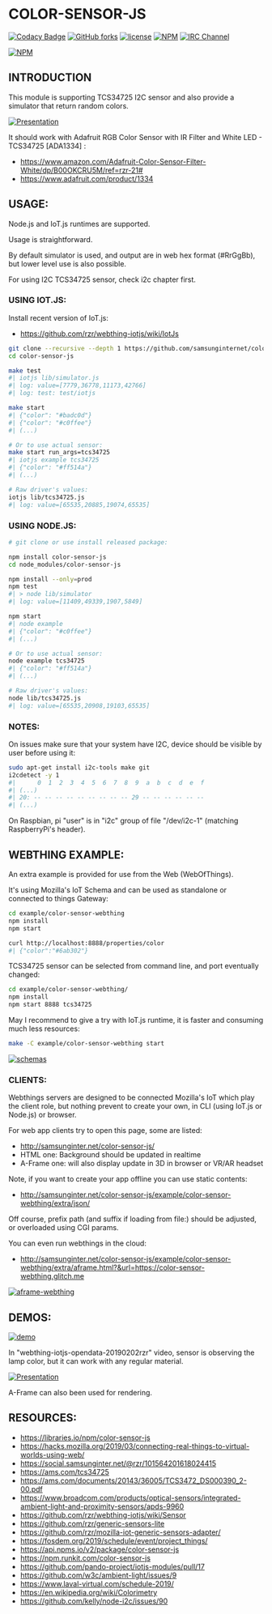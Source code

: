 # COLOR-SENSOR-JS #

[![Codacy Badge](https://api.codacy.com/project/badge/Grade/9eaea080afea42e295b8778133446bbd)](https://app.codacy.com/app/rzr/color-sensor-js?utm_source=github.com&utm_medium=referral&utm_content=rzr/color-sensor-js&utm_campaign=Badge_Grade_Dashboard)
[![GitHub forks](https://img.shields.io/github/forks/samsunginternet/color-sensor-js.svg?style=social&label=Fork&maxAge=2592000)](https://GitHub.com/samsunginternet/color-sensor-js/network/)
[![license](https://img.shields.io/badge/license-Apache-2.0.svg)](LICENSE)
[![NPM](https://img.shields.io/npm/v/color-sensor-js.svg)](https://www.npmjs.com/package/color-sensor-js)
[![IRC Channel](https://img.shields.io/badge/chat-on%20freenode-brightgreen.svg)](https://kiwiirc.com/client/irc.freenode.net/#tizen)

[![NPM](https://nodei.co/npm/color-sensor-js.png)](https://npmjs.org/package/color-sensor-js)


## INTRODUCTION ##

This module is supporting TCS34725 I2C sensor
and also provide a simulator that return random colors.

[![Presentation](https://camo.githubusercontent.com/a31c09f76b5309cc7fbf0122a271913a5c9d91a3/68747470733a2f2f696d6167652e736c696465736861726563646e2e636f6d2f776f7478722d3230313930333230727a722d3139303332313133333434362f39352f776f7478723230313930333230727a722d312d3633382e6a7067#wotxr-20190320rzr#)](http://www.slideshare.net/slideshow/embed_code/key/cPtJI8DNhzpE4#wotxr-20190320rzr# "WoTxR")


It should work with Adafruit RGB Color Sensor with IR Filter and White LED - TCS34725 [ADA1334] :

* <https://www.amazon.com/Adafruit-Color-Sensor-Filter-White/dp/B00OKCRU5M/ref=rzr-21#>
* <https://www.adafruit.com/product/1334>


## USAGE: ##

Node.js and IoT.js runtimes are supported.

Usage is straightforward.

By default simulator is used, and output are in web hex format (#RrGgBb),
but lower level use is also possible.

For using I2C TCS34725 sensor, check i2c chapter first.


### USING IOT.JS: ###

Install recent version of IoT.js:

* <https://github.com/rzr/webthing-iotjs/wiki/IotJs>

```sh
git clone --recursive --depth 1 https://github.com/samsunginternet/color-sensor-js
cd color-sensor-js

make test
#| iotjs lib/simulator.js
#| log: value=[7779,36778,11173,42766]
#| log: test: test/iotjs

make start
#| {"color": "#badc0d"}
#| {"color": "#c0ffee"}
#| (...)

# Or to use actual sensor:
make start run_args=tcs34725
#| iotjs example tcs34725
#| {"color": "#ff514a"}
#| (...)

# Raw driver's values:
iotjs lib/tcs34725.js 
#| log: value=[65535,20885,19074,65535]

```


### USING NODE.JS: ###

```sh
# git clone or use install released package:

npm install color-sensor-js
cd node_modules/color-sensor-js

npm install --only=prod
npm test
#| > node lib/simulator
#| log: value=[11409,49339,1907,5849]

npm start
#| node example
#| {"color": "#c0ffee"}
#| (...)

# Or to use actual sensor:
node example tcs34725
#| {"color": "#ff514a"}
#| (...)

# Raw driver's values:
node lib/tcs34725.js 
#| log: value=[65535,20908,19103,65535]
```

### NOTES: ###

On issues make sure that your system have I2C,
device should be visible by user before using it:

```sh
sudo apt-get install i2c-tools make git
i2cdetect -y 1
#|      0  1  2  3  4  5  6  7  8  9  a  b  c  d  e  f
#| (...)
#| 20: -- -- -- -- -- -- -- -- -- 29 -- -- -- -- -- --
#| (...)
```
On Raspbian, pi "user" is in "i2c" group of file "/dev/i2c-1"
(matching RaspberryPi's header).


## WEBTHING EXAMPLE: ##

An extra example is provided for use from the Web (WebOfThings).

It's using Mozilla's IoT Schema and can be used as standalone
or connected to things Gateway:

```sh
cd example/color-sensor-webthing 
npm install
npm start

curl http://localhost:8888/properties/color
#| {"color":"#6ab302"}
```

TCS34725 sensor can be selected from command line, and port eventually changed:

```sh
cd example/color-sensor-webthing/
npm install
npm start 8888 tcs34725
```

May I recommend to give a try with IoT.js runtime,
it is faster and consuming much less resources:

```sh
make -C example/color-sensor-webthing start
```

[![schemas](http://image.slidesharecdn.com/iot-javascript-2019-fosdem-190206130525/95/iotjavascript2019fosdem-26-638.jpg)](https://www.slideshare.net/rzrfreefr/iotjavascript2019fosdem/26 "Schema")


### CLIENTS: ###

Webthings servers are designed to be connected Mozilla's IoT which play the client role,
but nothing prevent to create your own, in CLI (using IoT.js or Node.js) or browser.

For web app clients try to open this page, some are listed:

* <http://samsunginter.net/color-sensor-js/>
* HTML one: Background should be updated in realtime
* A-Frame one: will also display update in 3D in browser or VR/AR headset

Note, if you want to create your app offline you can use static contents:

* <http://samsunginter.net/color-sensor-js/example/color-sensor-webthing/extra/json/>

Off course, prefix path (and suffix if loading from file:) should be adjusted, or overloaded using CGI params.

You can even run webthings in the cloud:

* <http://samsunginter.net/color-sensor-js/example/color-sensor-webthing/extra/aframe.html?&url=https://color-sensor-webthing.glitch.me>

[![aframe-webthing](https://speakerd.s3.amazonaws.com/presentations/9d6091c2266448b88daab13082337882/slide_29.jpg#aframe-webthing)](http://purl.org/aframe-webthing# "aframe-webthing")


## DEMOS: ##

[![demo](https://image.slidesharecdn.com/mozilla-things-fosdem-2019-190207162845/95/mozillathingsfosdem2019-24-638.jpg)](https://www.slideshare.net/rzrfreefr/mozillathingsfosdem2019/25 "Demo")

In "webthing-iotjs-opendata-20190202rzr" video, sensor is observing the lamp color,
but it can work with any regular material.

[![Presentation](https://cf.mastohost.com/v1/AUTH_91eb37814936490c95da7b85993cc2ff/socialsamsunginternet/preview_cards/images/000/004/182/original/863b031e1ab0e255.jpeg)](https://social.samsunginter.net/@rzr/101564201618024415# "WebThingIotJs")

A-Frame can also been used for rendering.


## RESOURCES: ##

* <https://libraries.io/npm/color-sensor-js>
* <https://hacks.mozilla.org/2019/03/connecting-real-things-to-virtual-worlds-using-web/>
* <https://social.samsunginter.net/@rzr/101564201618024415>
* <https://ams.com/tcs34725>
* <https://ams.com/documents/20143/36005/TCS3472_DS000390_2-00.pdf>
* <https://www.broadcom.com/products/optical-sensors/integrated-ambient-light-and-proximity-sensors/apds-9960>
* <https://github.com/rzr/webthing-iotjs/wiki/Sensor>
* <https://github.com/rzr/generic-sensors-lite>
* <https://github.com/rzr/mozilla-iot-generic-sensors-adapter/>
* <https://fosdem.org/2019/schedule/event/project_things/>
* <https://api.npms.io/v2/package/color-sensor-js>
* <https://npm.runkit.com/color-sensor-js>
* <https://github.com/pando-project/iotjs-modules/pull/17>
* <https://github.com/w3c/ambient-light/issues/9>
* <https://www.laval-virtual.com/schedule-2019/>
* <https://en.wikipedia.org/wiki/Colorimetry>
* <https://github.com/kelly/node-i2c/issues/90>

